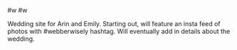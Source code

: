 #w
#w

Wedding site for Arin and Emily. 
Starting out, will feature an insta feed of photos with #webberwisely hashtag. Will eventually add in details about the wedding.
